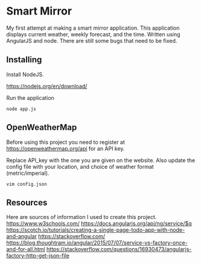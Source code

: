 # Smart Mirror
My first attempt at making a smart mirror application. This application displays current weather, weekly forecast, and the time. Written using AngularJS and node. There are still some bugs that need to be fixed.

## Installing
Install NodeJS.

https://nodejs.org/en/download/

Run the application

```node app.js ```

## OpenWeatherMap
Before using this project you need to register at https://openweathermap.org/api
for an API key.

Replace API_key with the one you are given on the website. Also update the config file with your location, and choice of weather format (metric/imperial).

``` vim config.json ```
## Resources
Here are sources of information I used to create this project.
https://www.w3schools.com/ https://docs.angularjs.org/api/ng/service/$q https://scotch.io/tutorials/creating-a-single-page-todo-app-with-node-and-angular https://stackoverflow.com/ https://blog.thoughtram.io/angular/2015/07/07/service-vs-factory-once-and-for-all.html https://stackoverflow.com/questions/16930473/angularjs-factory-http-get-json-file
